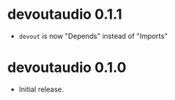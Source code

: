 # devoutaudio 0.1.1

* `devout` is now "Depends" instead of "Imports"

# devoutaudio 0.1.0

* Initial release.
